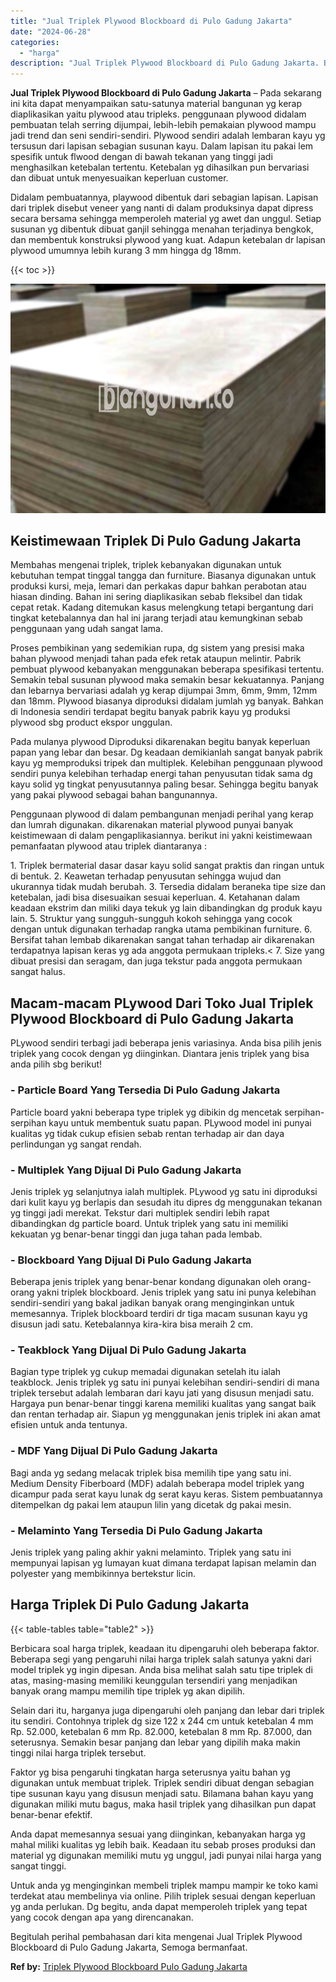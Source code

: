 ```yaml
---
title: "Jual Triplek Plywood Blockboard di Pulo Gadung Jakarta"
date: "2024-06-28"
categories: 
  - "harga"
description: "Jual Triplek Plywood Blockboard di Pulo Gadung Jakarta. Begitulah perihal pembahasan dari kita mengenai Jual Triplek Plywood Blockboard di Pulo Gadung Jakart..."
---
```


**Jual Triplek Plywood Blockboard di Pulo Gadung Jakarta** – Pada sekarang ini kita dapat menyampaikan satu-satunya material bangunan yg kerap diaplikasikan yaitu plywood atau tripleks. penggunaan plywood didalam pembuatan telah serring dijumpai, lebih-lebih pemakaian plywood mampu jadi trend dan seni sendiri-sendiri. Plywood sendiri adalah lembaran kayu yg tersusun dari lapisan sebagian susunan kayu. Dalam lapisan itu pakai lem spesifik untuk flwood dengan di bawah tekanan yang tinggi jadi menghasilkan ketebalan tertentu. Ketebalan yg dihasilkan pun bervariasi dan dibuat untuk menyesuaikan keperluan customer.

Didalam pembuatannya, playwood dibentuk dari sebagian lapisan. Lapisan dari triplek disebut veneer yang nanti di dalam produksinya dapat dipress secara bersama sehingga memperoleh material yg awet dan unggul. Setiap susunan yg dibentuk dibuat ganjil sehingga menahan terjadinya bengkok, dan membentuk konstruksi plywood yang kuat. Adapun ketebalan dr lapisan plywood umumnya lebih kurang 3 mm hingga dg 18mm.

{{< toc >}}

![Jual Triplek Plywood Blockboard di Pulo Gadung Jakarta](/images/jual-triplek-murah-30.png)

## Keistimewaan Triplek Di Pulo Gadung Jakarta

Membahas mengenai triplek, triplek kebanyakan digunakan untuk kebutuhan tempat tinggal tangga dan furniture. Biasanya digunakan untuk produksi kursi, meja, lemari dan perkakas dapur bahkan perabotan atau hiasan dinding. Bahan ini sering diaplikasikan sebab fleksibel dan tidak cepat retak. Kadang ditemukan kasus melengkung tetapi bergantung dari tingkat ketebalannya dan hal ini jarang terjadi atau kemungkinan sebab penggunaan yang udah sangat lama.

Proses pembikinan yang sedemikian rupa, dg sistem yang presisi maka bahan plywood menjadi tahan pada efek retak ataupun melintir. Pabrik pembuat plywood kebanyakan menggunakan beberapa spesifikasi tertentu. Semakin tebal susunan plywood maka semakin besar kekuatannya. Panjang dan lebarnya bervariasi adalah yg kerap dijumpai 3mm, 6mm, 9mm, 12mm dan 18mm. Plywood biasanya diproduksi didalam jumlah yg banyak. Bahkan di Indonesia sendiri terdapat begitu banyak pabrik kayu yg produksi plywood sbg product ekspor unggulan.

Pada mulanya plywood Diproduksi dikarenakan begitu banyak keperluan papan yang lebar dan besar. Dg keadaan demikianlah sangat banyak pabrik kayu yg memproduksi tripek dan multiplek. Kelebihan penggunaan plywood sendiri punya kelebihan terhadap energi tahan penyusutan tidak sama dg kayu solid yg tingkat penyusutannya paling besar. Sehingga begitu banyak yang pakai plywood sebagai bahan bangunannya.

Penggunaan plywood di dalam pembangunan menjadi perihal yang kerap dan lumrah digunakan. dikarenakan material plywood punyai banyak keistimewaan di dalam pengaplikasiannya. berikut ini yakni keistimewaan pemanfaatan plywood atau triplek diantaranya :

1\. Triplek bermaterial dasar dasar kayu solid sangat praktis dan ringan untuk di bentuk. 2. Keawetan terhadap penyusutan sehingga wujud dan ukurannya tidak mudah berubah. 3. Tersedia didalam beraneka tipe size dan ketebalan, jadi bisa disesuaikan sesuai keperluan. 4. Ketahanan dalam keadaan ekstrim dan miliki daya tekuk yg lain dibandingkan dg produk kayu lain. 5. Struktur yang sungguh-sungguh kokoh sehingga yang cocok dengan untuk digunakan terhadap rangka utama pembikinan furniture. 6. Bersifat tahan lembab dikarenakan sangat tahan terhadap air dikarenakan terdapatnya lapisan keras yg ada anggota permukaan tripleks.< 7. Size yang dibuat presisi dan seragam, dan juga tekstur pada anggota permukaan sangat halus.

## Macam-macam PLywood Dari Toko Jual Triplek Plywood Blockboard di Pulo Gadung Jakarta

PLywood sendiri terbagi jadi beberapa jenis variasinya. Anda bisa pilih jenis triplek yang cocok dengan yg diinginkan. Diantara jenis triplek yang bisa anda pilih sbg berikut!

### \- Particle Board Yang Tersedia Di Pulo Gadung Jakarta

Particle board yakni beberapa type triplek yg dibikin dg mencetak serpihan-serpihan kayu untuk membentuk suatu papan. PLywood model ini punyai kualitas yg tidak cukup efisien sebab rentan terhadap air dan daya perlindungan yg sangat rendah.

### \- Multiplek Yang Dijual Di Pulo Gadung Jakarta

Jenis triplek yg selanjutnya ialah multiplek. PLywood yg satu ini diproduksi dari kulit kayu yg berlapis dan sesudah itu dipres dg menggunakan tekanan yg tinggi jadi merekat. Tekstur dari multiplek sendiri lebih rapat dibandingkan dg particle board. Untuk triplek yang satu ini memiliki kekuatan yg benar-benar tinggi dan juga tahan pada lembab.

### \- Blockboard Yang Dijual Di Pulo Gadung Jakarta

Beberapa jenis triplek yang benar-benar kondang digunakan oleh orang-orang yakni triplek blockboard. Jenis triplek yang satu ini punya kelebihan sendiri-sendiri yang bakal jadikan banyak orang menginginkan untuk memesannya. Triplek blockboard terdiri dr tiga macam susunan kayu yg disusun jadi satu. Ketebalannya kira-kira bisa meraih 2 cm.

### \- Teakblock Yang Dijual Di Pulo Gadung Jakarta

Bagian type triplek yg cukup memadai digunakan setelah itu ialah teakblock. Jenis triplek yg satu ini punyai kelebihan sendiri-sendiri di mana triplek tersebut adalah lembaran dari kayu jati yang disusun menjadi satu. Hargaya pun benar-benar tinggi karena memiliki kualitas yang sangat baik dan rentan terhadap air. Siapun yg menggunakan jenis triplek ini akan amat efisien untuk anda tentunya.

### \- MDF Yang Dijual Di Pulo Gadung Jakarta

Bagi anda yg sedang melacak triplek bisa memilih tipe yang satu ini. Medium Density Fiberboard (MDF) adalah beberapa model triplek yang dicampur pada serat kayu lunak dg serat kayu keras. Sistem pembuatannya ditempelkan dg pakai lem ataupun lilin yang dicetak dg pakai mesin.

### \- Melaminto Yang Tersedia Di Pulo Gadung Jakarta

Jenis triplek yang paling akhir yakni melaminto. Triplek yang satu ini mempunyai lapisan yg lumayan kuat dimana terdapat lapisan melamin dan polyester yang membikinnya bertekstur licin.

## Harga Triplek Di Pulo Gadung Jakarta

{{< table-tables table="table2" >}}

Berbicara soal harga triplek, keadaan itu dipengaruhi oleh beberapa faktor. Beberapa segi yang pengaruhi nilai harga triplek salah satunya yakni dari model triplek yg ingin dipesan. Anda bisa melihat salah satu tipe triplek di atas, masing-masing memiliki keunggulan tersendiri yang menjadikan banyak orang mampu memilih tipe triplek yg akan dipilih.

Selain dari itu, harganya juga dipengaruhi oleh panjang dan lebar dari triplek itu sendiri. Contohnya triplek dg size 122 x 244 cm untuk ketebalan 4 mm Rp. 52.000, ketebalan 6 mm Rp. 82.000, ketebalan 8 mm Rp. 87.000, dan seterusnya. Semakin besar panjang dan lebar yang dipilih maka makin tinggi nilai harga triplek tersebut.

Faktor yg bisa pengaruhi tingkatan harga seterusnya yaitu bahan yg digunakan untuk membuat triplek. Triplek sendiri dibuat dengan sebagian tipe susunan kayu yang disusun menjadi satu. Bilamana bahan kayu yang digunakan miliki mutu bagus, maka hasil triplek yang dihasilkan pun dapat benar-benar efektif.

Anda dapat memesannya sesuai yang diinginkan, kebanyakan harga yg mahal miliki kualitas yg lebih baik. Keadaan itu sebab proses produksi dan material yg digunakan memiliki mutu yg unggul, jadi punyai nilai harga yang sangat tinggi.

Untuk anda yg menginginkan membeli triplek mampu mampir ke toko kami terdekat atau membelinya via online. Pilih triplek sesuai dengan keperluan yg anda perlukan. Dg begitu, anda dapat memperoleh triplek yang tepat yang cocok dengan apa yang direncanakan.

Begitulah perihal pembahasan dari kita mengenai Jual Triplek Plywood Blockboard di Pulo Gadung Jakarta, Semoga bermanfaat.

**Ref by:** [Triplek Plywood Blockboard Pulo Gadung Jakarta](https://id.wikipedia.org/wiki/Triplek)

